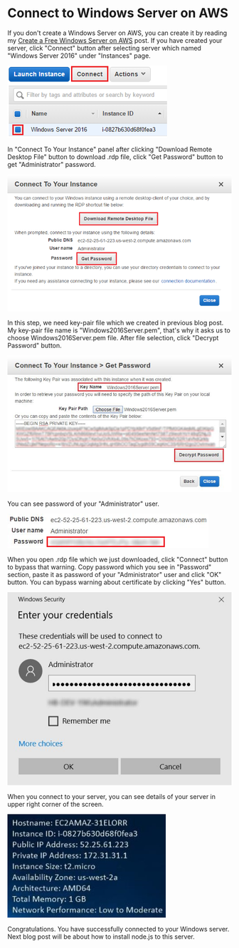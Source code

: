 # Connect to Windows Server on AWS

If you don't create a Windows Server on AWS, you can create it by reading my [Create a Free Windows Server on AWS](http://dogukandemir.com/en/create-a-free-windows-server-on-aws/) post. If you have created your server, click "Connect" button after selecting server which named "Windows Server 2016" under "Instances" page.

![Connect](https://raw.githubusercontent.com/dogukandemir/blog-posts/master/en/connect-to-windows-server-on-aws/images/connect-button.png)



In "Connect To Your Instance" panel after clicking "Download Remote Desktop File" button to download .rdp file, click "Get Password" button to get "Administrator" password.

![Connect To Your Instance](https://raw.githubusercontent.com/dogukandemir/blog-posts/master/en/connect-to-windows-server-on-aws/images/connect-to-your-instance.png)



In this step, we need key-pair file which we created in previous blog post. My key-pair file name is "Windows2016Server.pem", that's why it asks us to choose Windows2016Server.pem file. After file selection, click "Decrypt Password" button.

![Decrypt Password](https://raw.githubusercontent.com/dogukandemir/blog-posts/master/en/connect-to-windows-server-on-aws/images/connect-to-your-instance-get-password.png)



You can see password of your "Administrator" user.

![Username Password](https://raw.githubusercontent.com/dogukandemir/blog-posts/master/en/connect-to-windows-server-on-aws/images/username-password.png)



When you open .rdp file which we just downloaded, click "Connect" button to bypass that warning. Copy password which you see in "Password" section, paste it as password of your "Administrator" user and click "OK" button. You can bypass warning about certificate by clicking "Yes" button.

![Enter Your Credentials](https://raw.githubusercontent.com/dogukandemir/blog-posts/master/en/connect-to-windows-server-on-aws/images/enter-your-credentials.png)



When you connect to your server, you can see details of your server in upper right corner of the screen.

![Server Details](https://raw.githubusercontent.com/dogukandemir/blog-posts/master/en/connect-to-windows-server-on-aws/images/server-details.png)



Congratulations. You have successfully connected to your Windows server. Next blog post will be about how to install node.js to this server.